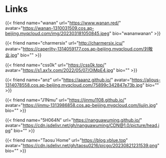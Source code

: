 # Links


{{< friend name="wanan" url="https://www.wanan.red/" avatar="https://wanan-1310031509.cos.ap-beijing.myqcloud.com/img/202303181050845.jpeg" bio="wananwanan" >}}



{{< friend name="charmersix" url="http://charmersix.icu/" avatar="https://caperilty-1314059177.cos.ap-beijing.myqcloud.com/刘敬业.jpg" bio="" >}}



{{< friend name="css0k" url="https://css0k.top/" avatar="https://s1.ax1x.com/2022/05/07/OlMpE4.jpg" bio="" >}}



{{< friend name="anz" url="https://aaanz.github.io/" avatar="https://alious-1314078558.cos.ap-beijing.myqcloud.com/75899c342847e73b.jpg" bio="" >}}



{{< friend name="J1Nmu" url="https://jinmu1108.github.io/" avatar="https://jinmu-1313986858.cos.ap-beijing.myqcloud.com/liujin.jpg" bio="" >}}



{{< friend name="5H064N" url="https://nanguawuming.github.io/" avatar="https://cdn.jsdelivr.net/gh/nanguawuming/CDN@1.0/picture/head.jpg" bio="" >}}



{{< friend name="Taosu`Home" url="https://blog.yblue.top" avatar="https://cdn.jsdelivr.net/gh/taosu0216/picgo/20230821231539.png" bio="" >}}






